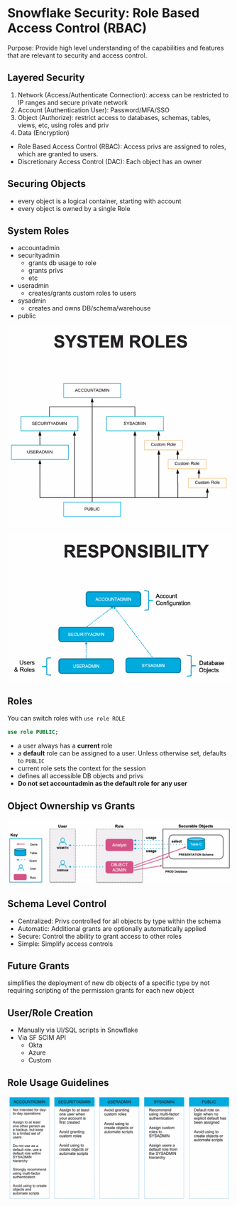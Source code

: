 # Snowflake Security: Role Based Access Control (RBAC)

Purpose: Provide high level understanding of the capabilities and features that are relevant to security and access control.

## Layered Security

1. Network (Access/Authenticate Connection): access can be restricted to IP ranges and secure private network
2. Account (Authentication User): Password/MFA/SSO
3. Object (Authorize): restrict access to databases, schemas, tables, views, etc, using roles and priv
4. Data (Encryption)

- Role Based Access Control (RBAC): Access privs are assigned to roles, which are granted to users.
- Discretionary Access Control (DAC): Each object has an owner

## Securing Objects

- every object is a logical container, starting with account
- every object is owned by a single Role

## System Roles

- accountadmin
- securityadmin
  - grants db usage to role
  - grants privs
  - etc
- useradmin
  - creates/grants custom roles to users
- sysadmin
  - creates and owns DB/schema/warehouse
- public

![](attachments/system-roles.png)

![](attachments/system-role-responsibilities.png)

## Roles

You can switch roles with `use role ROLE`

```sql
use role PUBLIC;
```

- a user always has a **current** role
- a **default** role can be assigned to a user. Unless otherwise set, defaults to `PUBLIC`
- current role sets the context for the session
- defines all accessible DB objects and privs
- **Do not set accountadmin as the default role for any user**

## Object Ownership vs Grants

![](attachments/object-ownership-vs-grants.png)

## Schema Level Control

- Centralized: Privs controlled for all objects by type within the schema
- Automatic: Additional grants are optionally automatically applied
- Secure: Control the ability to grant access to other roles
- Simple: Simplify access controls

## Future Grants

simplifies the deployment of new db objects of a specific type by not requiring scripting of the permission grants for each new object

## User/Role Creation

- Manually via UI/SQL scripts in Snowflake
- Via SF SCIM API
  - Okta
  - Azure
  - Custom

## Role Usage Guidelines

![](attachments/role-usage-guidelines.png)
